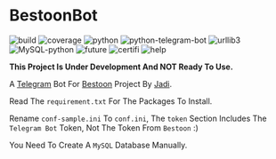 # BestoonBot

![build](https://img.shields.io/badge/build-development-orange.svg)
![coverage](https://img.shields.io/badge/coverage-50%25-yellowgreen.svg)
![python](https://img.shields.io/badge/python-2.7-blue.svg)
![python-telegram-bot](https://img.shields.io/badge/python--telegram--bot-5.3.0-blue.svg)
![urllib3](https://img.shields.io/badge/urllib3-1.19.1-blue.svg)
![MySQL-python](https://img.shields.io/badge/MySQL--python-1.2.5-blue.svg)
![future](https://img.shields.io/badge/future-0.16.0-blue.svg)
![certifi](https://img.shields.io/badge/certifi-2016.9.26-blue.svg)
![help](https://img.shields.io/badge/Help-Needed-green.svg)

__This Project Is Under Development And NOT Ready To Use.__

A [Telegram](https://telegram.org) Bot For [Bestoon](http://bestoon.ir) Project By [Jadi](http://jadi.net).

Read The `requirement.txt` For The Packages To Install.

Rename `conf-sample.ini` To `conf.ini`, The `token` Section Includes The `Telegram Bot` Token, Not The Token From `Bestoon` :)

You Need To Create A `MySQL` Database Manually.
